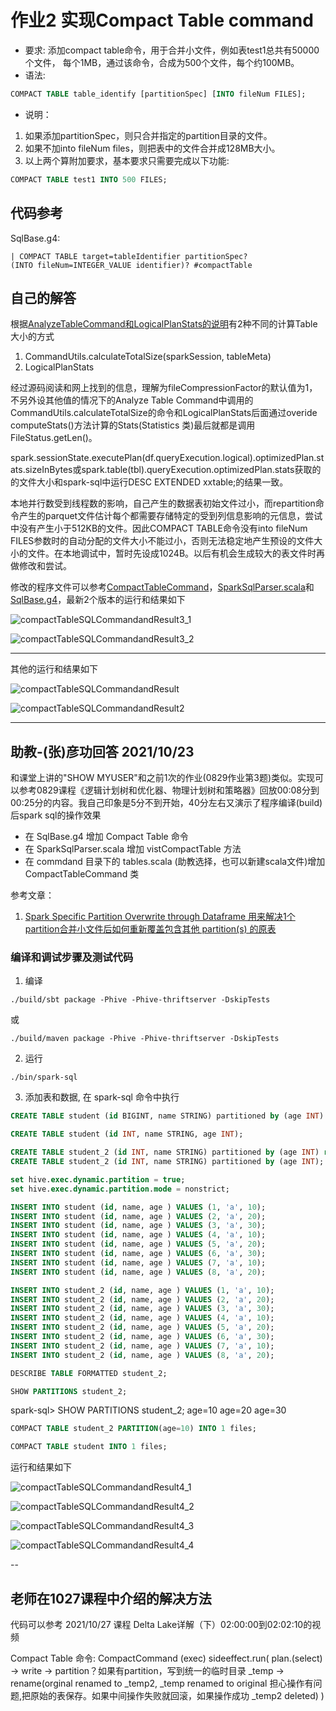 # 作业2 实现Compact Table command

- 要求:
添加compact table命令，用于合并小文件，例如表test1总共有50000个文件，
每个1MB，通过该命令，合成为500个文件，每个约100MB。
- 语法:
```sql
COMPACT TABLE table_identify [partitionSpec] [INTO fileNum FILES];
```
- 说明：
1. 如果添加partitionSpec，则只合并指定的partition目录的文件。
2. 如果不加into fileNum files，则把表中的文件合并成128MB大小。
3. 以上两个算附加要求，基本要求只需要完成以下功能:
```sql
COMPACT TABLE test1 INTO 500 FILES;
```

## 代码参考

SqlBase.g4:
```SqlBase.g4
| COMPACT TABLE target=tableIdentifier partitionSpec?
(INTO fileNum=INTEGER_VALUE identifier)? #compactTable
```

## 自己的解答

根据[AnalyzeTableCommand和LogicalPlanStats的说明](https://blog.csdn.net/wankunde/article/details/103623897)有2种不同的计算Table大小的方式
1. CommandUtils.calculateTotalSize(sparkSession, tableMeta)
2. LogicalPlanStats

经过源码阅读和网上找到的信息，理解为fileCompressionFactor的默认值为1，不另外设其他值的情况下的Analyze Table Command中调用的CommandUtils.calculateTotalSize的命令和LogicalPlanStats后面通过overide computeStats()方法计算的Stats(Statistics 类)最后就都是调用FileStatus.getLen()。

spark.sessionState.executePlan(df.queryExecution.logical).optimizedPlan.stats.sizeInBytes或spark.table(tbl).queryExecution.optimizedPlan.stats获取的的文件大小和spark-sql中运行DESC EXTENDED xxtable;的结果一致。

本地并行数受到线程数的影响，自己产生的数据表初始文件过小，而repartition命令产生的parquet文件估计每个都需要存储特定的受到列信息影响的元信息，尝试中没有产生小于512KB的文件。因此COMPACT TABLE命令没有into fileNum FILES参数时的自动分配的文件大小不能过小，否则无法稳定地产生预设的文件大小的文件。在本地调试中，暂时先设成1024B。以后有机会生成较大的表文件时再做修改和尝试。

修改的程序文件可以参考[CompactTableCommand](CompactTableCommand.scala)，[SparkSqlParser.scala](SparkSqlParser.scala)和[SqlBase.g4](SqlBase.g4)，最新2个版本的运行和结果如下

![compactTableSQLCommandandResult3_1](compactTableSQLCommandandResult3_1.png)

![compactTableSQLCommandandResult3_2](compactTableSQLCommandandResult3_2.png)

---

其他的运行和结果如下

![compactTableSQLCommandandResult](compactTableSQLCommandandResult.png)

![compactTableSQLCommandandResult2](compactTableSQLCommandandResult2.png)

---

## 助教-(张)彦功回答 2021/10/23

和课堂上讲的"SHOW MYUSER"和之前1次的作业(0829作业第3题)类似。实现可以参考0829课程《逻辑计划树和优化器、物理计划树和策略器》回放00:08分到00:25分的内容。我自己印象是5分不到开始，40分左右又演示了程序编译(build)后spark sql的操作效果

- 在 SqlBase.g4 增加 Compact Table 命令
- 在 SparkSqlParser.scala 增加 vistCompactTable 方法
- 在 commdand 目录下的 tables.scala (助教选择，也可以新建scala文件)增加 CompactTableCommand 类

参考文章：
1. [Spark Specific Partition Overwrite through Dataframe 用来解决1个partition合并小文件后如何重新覆盖包含其他 partition(s) 的原表](https://stackoverflow.com/questions/38487667/overwrite-specific-partitions-in-spark-dataframe-write-method)

### 编译和调试步骤及测试代码

1. 编译
```shell
./build/sbt package -Phive -Phive-thriftserver -DskipTests
```
或
```shell
./build/maven package -Phive -Phive-thriftserver -DskipTests
```

2. 运行

```shell
./bin/spark-sql
```

3. 添加表和数据, 在 spark-sql 命令中执行

```SQL
CREATE TABLE student (id BIGINT, name STRING) partitioned by (age INT) row format delimited fields terminated by ',' stored as textfile ;

CREATE TABLE student (id INT, name STRING, age INT);

CREATE TABLE student_2 (id INT, name STRING) partitioned by (age INT) row format delimited fields terminated by ',' stored as textfile ;
CREATE TABLE student_2 (id INT, name STRING) partitioned by (age INT);

set hive.exec.dynamic.partition = true;
set hive.exec.dynamic.partition.mode = nonstrict;

INSERT INTO student (id, name, age ) VALUES (1, 'a', 10);
INSERT INTO student (id, name, age ) VALUES (2, 'a', 20);
INSERT INTO student (id, name, age ) VALUES (3, 'a', 30);
INSERT INTO student (id, name, age ) VALUES (4, 'a', 10);
INSERT INTO student (id, name, age ) VALUES (5, 'a', 20);
INSERT INTO student (id, name, age ) VALUES (6, 'a', 30);
INSERT INTO student (id, name, age ) VALUES (7, 'a', 10);
INSERT INTO student (id, name, age ) VALUES (8, 'a', 20);

INSERT INTO student_2 (id, name, age ) VALUES (1, 'a', 10);
INSERT INTO student_2 (id, name, age ) VALUES (2, 'a', 20);
INSERT INTO student_2 (id, name, age ) VALUES (3, 'a', 30);
INSERT INTO student_2 (id, name, age ) VALUES (4, 'a', 10);
INSERT INTO student_2 (id, name, age ) VALUES (5, 'a', 20);
INSERT INTO student_2 (id, name, age ) VALUES (6, 'a', 30);
INSERT INTO student_2 (id, name, age ) VALUES (7, 'a', 10);
INSERT INTO student_2 (id, name, age ) VALUES (8, 'a', 20);

DESCRIBE TABLE FORMATTED student_2;

SHOW PARTITIONS student_2;
```

spark-sql> SHOW PARTITIONS student_2;
age=10
age=20
age=30

```SQL
COMPACT TABLE student_2 PARTITION(age=10) INTO 1 files;

COMPACT TABLE student INTO 1 files;
```

运行和结果如下

![compactTableSQLCommandandResult4_1](compactTableSQLCommandandResult4_1.png)

![compactTableSQLCommandandResult4_2](compactTableSQLCommandandResult4_2.png)

![compactTableSQLCommandandResult4_3](compactTableSQLCommandandResult4_3.png)

![compactTableSQLCommandandResult4_4](compactTableSQLCommandandResult4_4.png)

--

## 老师在1027课程中介绍的解决方法

代码可以参考 2021/10/27 课程 Delta Lake详解（下）02:00:00到02:02:10的视频 

Compact Table 命令:
CompactCommand (exec) sideeffect.run(
plan.(select) -> write -> partition？如果有partition，写到统一的临时目录 _temp -> rename(orginal renamed to _temp2, _temp renamed to original 担心操作有问题,把原始的表保存。如果中间操作失败就回滚，如果操作成功 _temp2 deleted)
)
